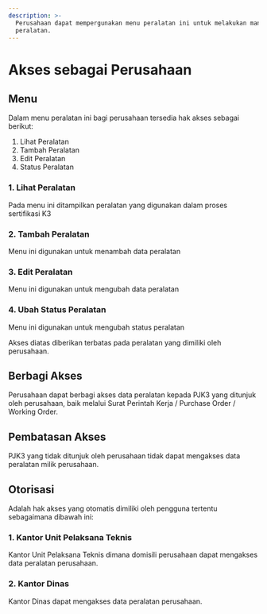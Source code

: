 ```yaml
---
description: >-
  Perusahaan dapat mempergunakan menu peralatan ini untuk melakukan manajemen
  peralatan.
---
```


# Akses sebagai Perusahaan

## Menu

Dalam menu peralatan ini bagi perusahaan tersedia hak akses sebagai berikut:

1. Lihat Peralatan
2. Tambah Peralatan
3. Edit Peralatan
4. Status Peralatan

### 1. Lihat Peralatan

Pada menu ini ditampilkan peralatan yang digunakan dalam proses sertifikasi K3

### 2. Tambah Peralatan

Menu ini digunakan untuk menambah data peralatan &#x20;

### 3. Edit Peralatan

Menu ini digunakan untuk mengubah data peralatan

### 4. Ubah Status Peralatan

Menu ini digunakan untuk mengubah status peralatan



Akses diatas diberikan terbatas pada peralatan yang dimiliki oleh perusahaan.

## Berbagi Akses

Perusahaan dapat berbagi akses data peralatan kepada PJK3 yang ditunjuk oleh perusahaan, baik melalui Surat Perintah Kerja / Purchase Order / Working Order.

## Pembatasan Akses

PJK3 yang tidak ditunjuk oleh perusahaan tidak dapat mengakses data peralatan milik perusahaan.

## Otorisasi

Adalah hak akses yang otomatis dimiliki oleh pengguna tertentu sebagaimana dibawah ini:

### 1. Kantor Unit Pelaksana Teknis

Kantor Unit Pelaksana Teknis dimana domisili perusahaan dapat mengakses data peralatan perusahaan.

### 2. Kantor Dinas

Kantor Dinas dapat mengakses data peralatan perusahaan.
